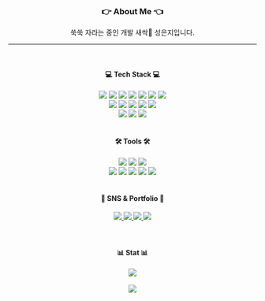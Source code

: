 <div align="center">
<h3> 👉 About Me 👈 </h3>
  <p align="center"> 쑥쑥 자라는 중인 개발 새싹🌱 성은지입니다. </p>
</div>
  <hr>
 
<br>

<div align="center">
  <h4> 💻 Tech Stack 💻 </h4>
   <img src="https://img.shields.io/badge/Java-007396?style=flat&logo=Conda-Forge&logoColor=white" />
   <img src="https://img.shields.io/badge/c-%2300599C.svg?style=flat&logo=c&logoColor=white" />
   <img src="https://img.shields.io/badge/Spring-6DB33F?style=flat&logo=Spring&logoColor=white" />
   <img src="https://img.shields.io/badge/HTML5-E34F26?style=flat&logo=HTML5&logoColor=white" />
   <img src="https://img.shields.io/badge/CSS3-1572B6?style=flat&logo=CSS3&logoColor=white" />
   <img src="https://img.shields.io/badge/JavaScript-F7DF1E?style=flat&logo=JavaScript&logoColor=white" />
   <img src="https://img.shields.io/badge/jQuery-0769AD?style=flat&logo=jQuery&logoColor=white" />
   <br>
   <img src="https://img.shields.io/badge/Thymeleaf-%23005C0F.svg?style=flat&logo=Thymeleaf&logoColor=white" />
   <img src="https://img.shields.io/badge/Selenium-43B02A?style=flat&logo=Selenium&logoColor=white" />
   <img src="https://img.shields.io/badge/Mybatis-000000?style=flat&logo=Fluentd&logoColor=white" />
   <img src="https://img.shields.io/badge/JPA-59666C?style=flat&logo=JPA&logoColor=white" />
   <img src="https://img.shields.io/badge/QueryDSL-59666C?style=flat&logo=QueryDSL&logoColor=white" />
   <br>
   <img src="https://img.shields.io/badge/Oracle%20SQL-F80000?style=flat&logo=Oracle&logoColor=white" />
   <img src="https://img.shields.io/badge/MySQL-4479A1?style=flat&logo=MySQL&logoColor=white" />
   <img src="https://img.shields.io/badge/MariaDB-003545?style=flat&logo=MariaDB&logoColor=white" />
</div>
<br>
<div align=center>
   <h4> 🛠 Tools 🛠 </h4>
</div>
<div align=center>
   <img src="https://img.shields.io/badge/Eclipse%20IDE-2C2255?style=flat&logo=EclipseIDE&logoColor=white" />
   <img src="https://img.shields.io/badge/Visual%20Studio%20Code-007ACC?style=flat&logo=VisualStudioCode&logoColor=white" />
   <img src="https://img.shields.io/badge/Visual%20Studio-5C2D91.svg?style=flat&logo=visual-studio&logoColor=white" />
   <br>
   <img src="https://img.shields.io/badge/Tomcat-F8DC75?style=flat&logo=ApacheTomcat&logoColor=white" />
   <img src="https://img.shields.io/badge/AWS-232F3E?style=flat&logo=AmazonAWS&logoColor=white" />
   <img src="https://img.shields.io/badge/GitHub-181717?style=flat&logo=GitHub&logoColor=white" />
   <img src="https://img.shields.io/badge/Source Tree-0052CC?style=flat&logo=Source Tree&logoColor=white" />
   <img src="https://img.shields.io/badge/Postman-FF6C37?style=flat&logo=Postman&logoColor=white" />
</div>
<br>
<div align=center>
   <h4> 🎨 SNS & Portfolio 🎨 </h4>
</div>
<div align=center>
   <a href="https://yermi.co.kr">
      <img src="https://img.shields.io/badge/Portfolio-FF3633?style=flat&logo=Micro.blog&logoColor=white" />
   </a>
   <a href="https://seji-lab.tistory.com">
      <img src="https://img.shields.io/badge/Blog-FF9800?style=flat&logo=Blogger&logoColor=white" />
   </a>
   <a href="mailto:sejjes07@gmail.com">
      <img src="https://img.shields.io/badge/Mail-30B980?style=flat&logo=Gmail&logoColor=white" />
   </a>
   <a href="https://www.notion.so/78aea40dee7d43b08d7a788a0171c27f">
      <img src="https://img.shields.io/badge/Notion-000000?style=flat&logo=Notion&logoColor=white" />
   </a>
   <br>
</div>
 
<br>
<br>

<div align="center">
  <h4> 📊 Stat 📊 </h4>
  <img src="https://github-readme-stats.vercel.app/api/top-langs/?username=Seong-eunji&layout=compact&theme=default" />
  <br>
  <br>
  <img src="https://github-readme-stats.vercel.app/api?username=Seong-eunji&theme=default&show_icons=true" />
</div>


